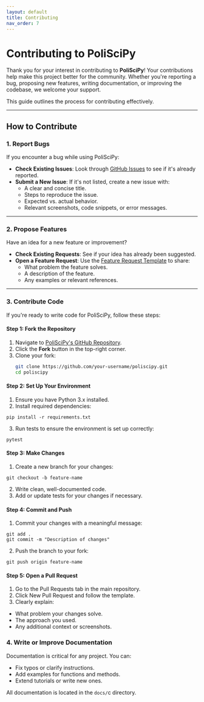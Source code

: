 ```yaml
---
layout: default
title: Contributing
nav_order: 7
---
```


# **Contributing to PoliSciPy**

Thank you for your interest in contributing to **PoliSciPy**! Your contributions help make this project better for the community. Whether you're reporting a bug, proposing new features, writing documentation, or improving the codebase, we welcome your support.

This guide outlines the process for contributing effectively.

---

## **How to Contribute**

### 1. **Report Bugs**
If you encounter a bug while using PoliSciPy:
- **Check Existing Issues**: Look through [GitHub Issues](https://github.com/username/poliscipy/issues) to see if it's already reported.
- **Submit a New Issue**: If it's not listed, create a new issue with:
  - A clear and concise title.
  - Steps to reproduce the issue.
  - Expected vs. actual behavior.
  - Relevant screenshots, code snippets, or error messages.

---

### 2. **Propose Features**
Have an idea for a new feature or improvement?  
- **Check Existing Requests**: See if your idea has already been suggested.  
- **Open a Feature Request**: Use the [Feature Request Template](https://github.com/username/poliscipy/issues/new?template=feature_request.md) to share:
  - What problem the feature solves.
  - A description of the feature.
  - Any examples or relevant references.

---

### 3. **Contribute Code**
If you're ready to write code for PoliSciPy, follow these steps:

#### **Step 1: Fork the Repository**
1. Navigate to [PoliSciPy's GitHub Repository](https://github.com/username/poliscipy).
2. Click the **Fork** button in the top-right corner.
3. Clone your fork:
   ```bash
   git clone https://github.com/your-username/poliscipy.git
   cd poliscipy
   ```

#### Step 2: Set Up Your Environment
1. Ensure you have Python 3.x installed.
2. Install required dependencies:
```
pip install -r requirements.txt
```
3. Run tests to ensure the environment is set up correctly:
```
pytest
```

#### Step 3: Make Changes
1. Create a new branch for your changes:
```
git checkout -b feature-name
```
2. Write clean, well-documented code.
3. Add or update tests for your changes if necessary.

#### Step 4: Commit and Push

1. Commit your changes with a meaningful message:
```
git add .
git commit -m "Description of changes"
```
2. Push the branch to your fork:
```
git push origin feature-name
```

#### Step 5: Open a Pull Request

1. Go to the Pull Requests tab in the main repository.
2. Click New Pull Request and follow the template.
3. Clearly explain:
- What problem your changes solve.
- The approach you used.
- Any additional context or screenshots.


### 4. Write or Improve Documentation
Documentation is critical for any project. You can:
- Fix typos or clarify instructions.
- Add examples for functions and methods.
- Extend tutorials or write new ones.

All documentation is located in the `docs/`c directory.

